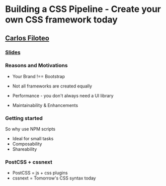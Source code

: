 # Building a CSS Pipeline - Create your own CSS framework today

## [Carlos Filoteo](https://twitter.com/cfiloteo12)

### [Slides](https://filoxo.github.io/talk-modern-css-framework/)

### Reasons and Motivations

* Your Brand !== Bootstrap

* Not all frameworks are created equally

* Performance - you don't always need a UI library

* Maintainability & Enhancements

### Getting started

So why use NPM scripts

* Ideal for small tasks
* Composability
* Shareability

### PostCSS + cssnext

* PostCSS = js + css plugins
* cssnext = Tomorrow's CSS syntax today

